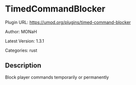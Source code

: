 # TimedCommandBlocker

Plugin URL: https://umod.org/plugins/timed-command-blocker

Author: MONaH

Latest Version: 1.3.1

Categories: rust

## Description

Block player commands temporarily or permanently
